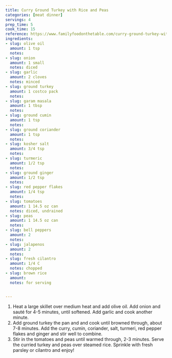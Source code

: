 ```yaml
---
title: Curry Ground Turkey with Rice and Peas
categories: [meat dinner]
servings: 4
prep_time: 5
cook_time: 15
reference: https://www.familyfoodonthetable.com/curry-ground-turkey-with-rice-and-peas/
ingredients:
- slug: olive oil
  amount: 1 tsp
  notes:
- slug: onion
  amount: 1 small
  notes: diced
- slug: garlic
  amount: 2 cloves
  notes: minced
- slug: ground turkey
  amount: 1 costco pack
  notes:
- slug: garam masala
  amount: 1 tbsp
  notes:
- slug: ground cumin
  amount: 1 tsp
  notes:
- slug: ground coriander
  amount: 1 tsp
  notes:
- slug: kosher salt
  amount: 3/4 tsp
  notes:
- slug: turmeric
  amount: 1/2 tsp
  notes:
- slug: ground ginger
  amount: 1/2 tsp
  notes:
- slug: red pepper flakes
  amount: 1/4 tsp
  notes:
- slug: tomatoes
  amount: 1 14.5 oz can
  notes: diced, undrained
- slug: peas
  amount: 1 14.5 oz can
  notes:
- slug: bell peppers
  amount: 2
  notes:
- slug: jalapenos
  amount: 2
  notes:
- slug: fresh cilantro
  amount: 1/4 C
  notes: chopped
- slug: brown rice
  amount:
  notes: for serving


---
```


1. Heat a large skillet over medium heat and add olive oil. Add onion and sauté for 4-5 minutes, until softened. Add garlic and cook another minute.
2. Add ground turkey the pan and and cook until browned through, about 7-8 minutes. Add the curry, cumin, coriander, salt, turmeri, red pepper flakes and ginger and stir well to combine.
3. Stir in the tomatoes and peas until warmed through, 2-3 minutes. Serve the curried turkey and peas over steamed rice. Sprinkle with fresh parsley or cilantro and enjoy!

